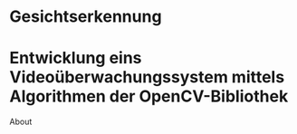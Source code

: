 Gesichtserkennung
=================

Entwicklung eins Videoüberwachungssystem mittels Algorithmen der OpenCV-Bibliothek
==================================================================================
About

